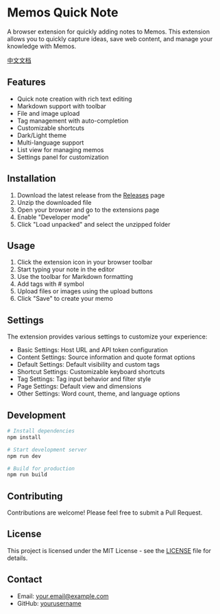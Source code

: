 # Memos Quick Note

A browser extension for quickly adding notes to Memos. This extension allows you to quickly capture ideas, save web content, and manage your knowledge with Memos.

[中文文档](README.md)

## Features

- Quick note creation with rich text editing
- Markdown support with toolbar
- File and image upload
- Tag management with auto-completion
- Customizable shortcuts
- Dark/Light theme
- Multi-language support
- List view for managing memos
- Settings panel for customization

## Installation

1. Download the latest release from the [Releases](https://github.com/yourusername/memos-plugin/releases) page
2. Unzip the downloaded file
3. Open your browser and go to the extensions page
4. Enable "Developer mode"
5. Click "Load unpacked" and select the unzipped folder

## Usage

1. Click the extension icon in your browser toolbar
2. Start typing your note in the editor
3. Use the toolbar for Markdown formatting
4. Add tags with # symbol
5. Upload files or images using the upload buttons
6. Click "Save" to create your memo

## Settings

The extension provides various settings to customize your experience:

- Basic Settings: Host URL and API token configuration
- Content Settings: Source information and quote format options
- Default Settings: Default visibility and custom tags
- Shortcut Settings: Customizable keyboard shortcuts
- Tag Settings: Tag input behavior and filter style
- Page Settings: Default view and dimensions
- Other Settings: Word count, theme, and language options

## Development

```bash
# Install dependencies
npm install

# Start development server
npm run dev

# Build for production
npm run build
```

## Contributing

Contributions are welcome! Please feel free to submit a Pull Request.

## License

This project is licensed under the MIT License - see the [LICENSE](LICENSE) file for details.

## Contact

- Email: your.email@example.com
- GitHub: [yourusername](https://github.com/yourusername) 